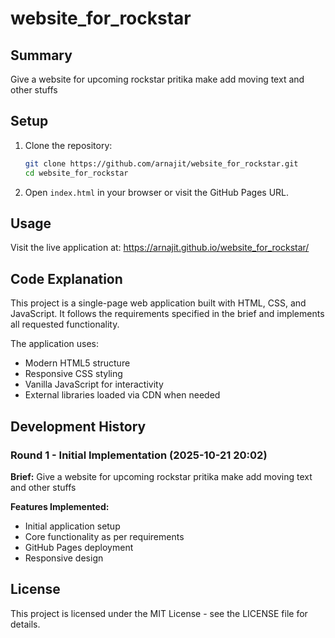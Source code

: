 # website_for_rockstar

## Summary
Give a website for upcoming rockstar pritika make add moving text and other stuffs

## Setup
1. Clone the repository:
   ```bash
   git clone https://github.com/arnajit/website_for_rockstar.git
   cd website_for_rockstar
   ```

2. Open `index.html` in your browser or visit the GitHub Pages URL.

## Usage
Visit the live application at: https://arnajit.github.io/website_for_rockstar/

## Code Explanation
This project is a single-page web application built with HTML, CSS, and JavaScript. It follows the requirements specified in the brief and implements all requested functionality.

The application uses:
- Modern HTML5 structure
- Responsive CSS styling
- Vanilla JavaScript for interactivity
- External libraries loaded via CDN when needed

## Development History

### Round 1 - Initial Implementation (2025-10-21 20:02)
**Brief:** Give a website for upcoming rockstar pritika make add moving text and other stuffs

**Features Implemented:**
- Initial application setup
- Core functionality as per requirements
- GitHub Pages deployment
- Responsive design

## License
This project is licensed under the MIT License - see the LICENSE file for details.
